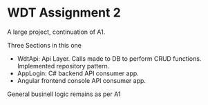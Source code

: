 # WDT Assignment 2

A large project, continuation of A1.

Three Sections in this one

- WdtApi: Api Layer. Calls made to DB to perform CRUD functions. Implemented repository pattern. 
- AppLogin: C# backend API consumer app. 
- Angular frontend console API consumer app. 

General businell logic remains as per A1